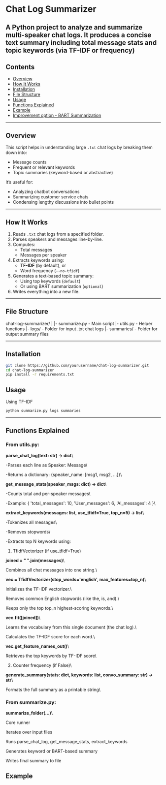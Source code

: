 # Chat Log Summarizer

A Python project to analyze and summarize multi-speaker chat logs. It produces a concise text summary including total message stats and topic keywords (via TF-IDF or frequency)
---

## Contents

- [Overview](#overview)
- [How It Works](#how-it-works)
- [Installation](#installation)
- [File Structure](#file-structure)
- [Usage](#usage)
- [Functions Explained](#functions-explained)
- [Example](#example)
- [Improvement option - BART Summarization](#bart-summarization)

---

## Overview

This script helps in understanding large `.txt` chat logs by breaking them down into:
- Message counts
- Frequent or relevant keywords
- Topic summaries (keyword-based or abstractive)

It’s useful for:
- Analyzing chatbot conversations
- Summarizing customer service chats
- Condensing lengthy discussions into bullet points

---

## How It Works

1. Reads `.txt` chat logs from a specified folder.
2. Parses speakers and messages line-by-line.
3. Computes:
   - Total messages
   - Messages per speaker
4. Extracts keywords using:
   - **TF-IDF** (by default), or
   - Word frequency (`--no-tfidf`)
5. Generates a text-based topic summary:
   - Using top keywords (`default`)
   - Or using BART summarization (`optional`)
6. Writes everything into a new file.

---

## File Structure
chat-log-summarizer/
|
|- summarize.py - Main script
|- utils.py - Helper functions
|- logs/ - Folder for input .txt chat logs
|- summaries/ - Folder for output summary files

---

## Installation

```bash
git clone https://github.com/yourusername/chat-log-summarizer.git
cd chat-log-summarizer
pip install -r requirements.txt
```
## Usage
Using TF-IDF
```bash
python summarize.py logs summaries
```
---
## Functions Explained
### From utils.py:

**parse_chat_log(text: str) -> dict**\

-Parses each line as Speaker: Message\

-Returns a dictionary: {speaker_name: [msg1, msg2, ...]}\

**get_message_stats(speaker_msgs: dict) -> dict**\

-Counts total and per-speaker messages\

-Example: { 'total_messages': 10, 'User_messages': 6, 'AI_messages': 4 }\

**extract_keywords(messages: list, use_tfidf=True, top_n=5) -> list**\

-Tokenizes all messages\

-Removes stopwords\

-Extracts top N keywords using:

1. TfidfVectorizer (if use_tfidf=True)

**joined = " ".join(messages)**\

Combines all chat messages into one string.\

**vec = TfidfVectorizer(stop_words='english', max_features=top_n)**\

Initializes the TF-IDF vectorizer.\

Removes common English stopwords (like the, is, and).\

Keeps only the top top_n highest-scoring keywords.\

**vec.fit([joined])**\

Learns the vocabulary from this single document (the chat log).\

Calculates the TF-IDF score for each word.\

**vec.get_feature_names_out()**\

Retrieves the top keywords by TF-IDF score\

2. Counter frequency (if False)\

**generate_summary(stats: dict, keywords: list, convo_summary: str) -> str**\

Formats the full summary as a printable string\

### From summarize.py:

**summarize_folder(...)**\

Core runner

Iterates over input files

Runs parse_chat_log, get_message_stats, extract_keywords

Generates keyword or BART-based summary

Writes final summary to file

## Example

